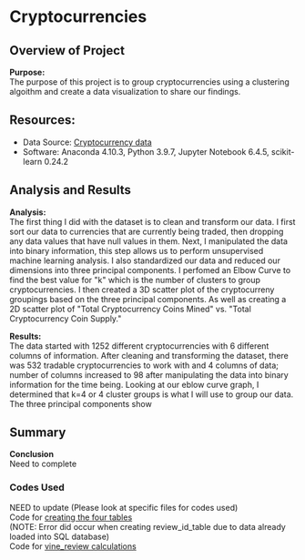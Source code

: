 # Cryptocurrencies

## Overview of Project  

**Purpose:**  
The purpose of this project is to group cryptocurrencies using a clustering algoithm and create a data visualization to share our findings.  

## Resources:  
- Data Source: [Cryptocurrency data](https://min-api.cryptocompare.com/data/all/coinlist)  
- Software: Anaconda 4.10.3, Python 3.9.7, Jupyter Notebook 6.4.5, scikit-learn 0.24.2  

## Analysis and Results  

**Analysis:**  
The first thing I did with the dataset is to clean and transform our data. I first sort our data to currencies that are currently being traded, then dropping any data values that have null values in them. Next, I manipulated the data into binary information, this step allows us to perform unsupervised machine learning analysis. I also standardized our data and reduced our dimensions into three principal components. I perfomed an Elbow Curve to find the best value for "k" which is the number of clusters to group cryptocurrencies. I then created a 3D scatter plot of the cryptocurreny groupings based on the three principal components. As well as creating a 2D scatter plot of "Total Cryptocurrency Coins Mined" vs. "Total Cryptocurrency Coin Supply."  

**Results:**  
The data started with 1252 different cryptocurrencies with 6 different columns of information. After cleaning and transforming the dataset, there was 532 tradable cryptocurrencies to work with and 4 columns of data; number of columns increased to 98 after manipulating the data into binary information for the time being. Looking at our eblow curve graph, I determined that k=4 or 4 cluster groups is what I will use to group our data. The three principal components show

## Summary  

**Conclusion**  
Need to complete  


### Codes Used  

NEED to update
(Please look at specific files for codes used)  
Code for [creating the four tables](https://github.com/tonywang3571/Amanzon_Vine_Analysis/blob/master/Amazon_Reviews_ETL.ipynb)  
(NOTE: Error did occur when creating review_id_table due to data already loaded into SQL database)  
Code for [vine_review calculations](https://github.com/tonywang3571/Amanzon_Vine_Analysis/blob/master/Vine_Review_Analysis.ipynb)  
